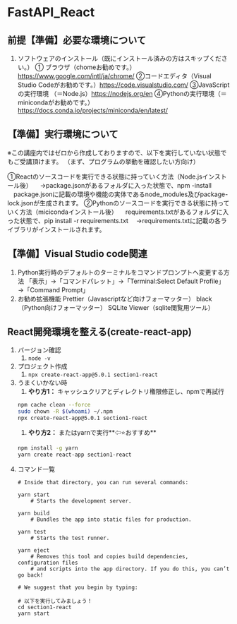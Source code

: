 # FastAPI_React

## 前提【準備】必要な環境について
1. ソフトウェアのインストール（既にインストール済みの方はスキップください。）
① ブラウザ（chomeお勧めです。）https://www.google.com/intl/ja/chrome/
②コードエディタ（Visual Studio Codeがお勧めです。）https://code.visualstudio.com/
③JavaScriptの実行環境 （＝Node.js）https://nodejs.org/en
④Pythonの実行環境（＝minicondaがお勧めです。）https://docs.conda.io/projects/miniconda/en/latest/

## 【準備】実行環境について
※この講座内ではゼロから作成しておりますので、以下を実行していない状態でもご受講頂けます。
（まず、プログラムの挙動を確認したい方向け）

①Reactのソースコードを実行できる状態に持っていく方法（Node.jsインストール後）
　→package.jsonがあるフォルダに入った状態で、npm -install
　package.jsonに記載の環境や機能の実体であるnode_modules及びpackage-lock.jsonが生成されます。
②Pythonのソースコードを実行できる状態に持っていく方法（micicondaインストール後）
　requirements.txtがあるフォルダに入った状態で、pip install -r requirements.txt
　→requirements.txtに記載の各ライブラリがインストールされます。

## 【準備】Visual Studio code関連
1. Python実行時のデフォルトのターミナルをコマンドプロンプトへ変更する方法
「表示」→「コマンドパレット」→「Terminal:Select Default Profile」→「Command Prompt」
1. お勧め拡張機能
Prettier（Javascriptなど向けフォーマッター）
black（Python向けフォーマッター）
SQLite Viewer（sqlite閲覧用ツール）

## React開発環境を整える(create-react-app)
1. バージョン確認
   1. `node -v`
2. プロジェクト作成
   1. `npx create-react-app@5.0.1 section1-react`
3. うまくいかない時
   1. **やり方1：** キャッシュクリアとディレクトリ権限修正し、npmで再試行
	```bash
	npm cache clean --force
	sudo chown -R $(whoami) ~/.npm
	npx create-react-app@5.0.1 section1-react
	```
	1. **やり方2：** またはyarnで実行**⇦⭐️おすすめ**
	```bash
	npm install -g yarn
	yarn create react-app section1-react
	```
4. コマンド一覧
	```shell
	# Inside that directory, you can run several commands:

	yarn start
		# Starts the development server.

	yarn build
		# Bundles the app into static files for production.

	yarn test
		# Starts the test runner.

	yarn eject
		# Removes this tool and copies build dependencies, configuration files
		# and scripts into the app directory. If you do this, you can’t go back!

	# We suggest that you begin by typing:

	# 以下を実行してみましょう！
	cd section1-react
	yarn start
	```